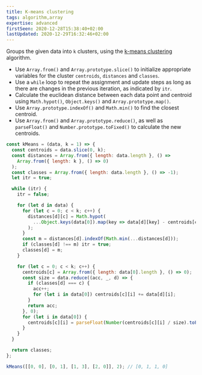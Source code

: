 ```yaml
---
title: K-means clustering
tags: algorithm,array
expertise: advanced
firstSeen: 2020-12-28T15:38:40+02:00
lastUpdated: 2020-12-29T16:32:46+02:00
---
```


Groups the given data into `k` clusters, using the [k-means clustering](https://en.wikipedia.org/wiki/K-means_clustering) algorithm.

- Use `Array.from()` and `Array.prototype.slice()` to initialize appropriate variables for the cluster `centroids`, `distances` and `classes`.
- Use a `while` loop to repeat the assignment and update steps as long as there are changes in the previous iteration, as indicated by `itr`.
- Calculate the euclidean distance between each data point and centroid using `Math.hypot()`, `Object.keys()` and `Array.prototype.map()`.
- Use `Array.prototype.indexOf()` and `Math.min()` to find the closest centroid.
- Use `Array.from()` and `Array.prototype.reduce()`, as well as `parseFloat()` and `Number.prototype.toFixed()` to calculate the new centroids.

```js
const kMeans = (data, k = 1) => {
  const centroids = data.slice(0, k);
  const distances = Array.from({ length: data.length }, () =>
    Array.from({ length: k }, () => 0)
  );
  const classes = Array.from({ length: data.length }, () => -1);
  let itr = true;

  while (itr) {
    itr = false;

    for (let d in data) {
      for (let c = 0; c < k; c++) {
        distances[d][c] = Math.hypot(
          ...Object.keys(data[0]).map(key => data[d][key] - centroids[c][key])
        );
      }
      const m = distances[d].indexOf(Math.min(...distances[d]));
      if (classes[d] !== m) itr = true;
      classes[d] = m;
    }

    for (let c = 0; c < k; c++) {
      centroids[c] = Array.from({ length: data[0].length }, () => 0);
      const size = data.reduce((acc, _, d) => {
        if (classes[d] === c) {
          acc++;
          for (let i in data[0]) centroids[c][i] += data[d][i];
        }
        return acc;
      }, 0);
      for (let i in data[0]) {
        centroids[c][i] = parseFloat(Number(centroids[c][i] / size).toFixed(2));
      }
    }
  }

  return classes;
};
```

```js
kMeans([[0, 0], [0, 1], [1, 3], [2, 0]], 2); // [0, 1, 1, 0]
```
